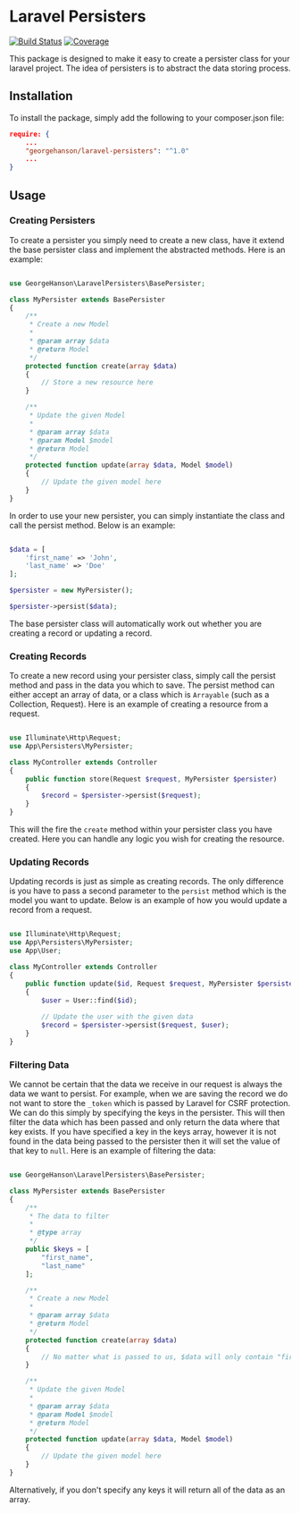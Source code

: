 # Laravel Persisters

[![Build Status](https://travis-ci.org/GeorgeHanson/laravel-persisters.svg?branch=master)](https://travis-ci.org/georgehanson/laravel-persisters) [![Coverage](https://codecov.io/gh/georgehanson/laravel-persisters/branch/master/graph/badge.svg)](https://codecov.io/gh/georgehanson/laravel-persisters)

This package is designed to make it easy to create a persister class for your laravel project. The idea of persisters is to abstract the data storing process.

## Installation

To install the package, simply add the following to your composer.json file:

```json
require: {
    ...
    "georgehanson/laravel-persisters": "^1.0"
    ...
}
```

## Usage

### Creating Persisters

To create a persister you simply need to create a new class, have it extend the base persister class and implement the abstracted methods. Here is an example:

```php

use GeorgeHanson\LaravelPersisters\BasePersister;

class MyPersister extends BasePersister
{
    /**
     * Create a new Model
     *
     * @param array $data
     * @return Model
     */
    protected function create(array $data)
    {
        // Store a new resource here
    }

    /**
     * Update the given Model
     *
     * @param array $data
     * @param Model $model
     * @return Model
     */
    protected function update(array $data, Model $model)
    {
        // Update the given model here
    }
}
```

In order to use your new persister, you can simply instantiate the class and call the persist method. Below is an example:

```php

$data = [
    'first_name' => 'John',
    'last_name' => 'Doe'
];

$persister = new MyPersister();

$persister->persist($data);

```

The base persister class will automatically work out whether you are creating a record or updating a record.

### Creating Records

To create a new record using your persister class, simply call the persist method and pass in the data you which to save. The persist method can either accept an array of data, or a class which is `Arrayable` (such as a Collection, Request). Here is an example of creating a resource from a request.

```php

use Illuminate\Http\Request;
use App\Persisters\MyPersister;

class MyController extends Controller
{
    public function store(Request $request, MyPersister $persister) 
    {
        $record = $persister->persist($request);
    }
}

```

This will the fire the `create` method within your persister class you have created. Here you can handle any logic you wish for creating the resource.

### Updating Records

Updating records is just as simple as creating records. The only difference is you have to pass a second parameter to the `persist` method which is the model you want to update. Below is an example of how you would update a record from a request.

```php

use Illuminate\Http\Request;
use App\Persisters\MyPersister;
use App\User;

class MyController extends Controller
{
    public function update($id, Request $request, MyPersister $persister) 
    {
        $user = User::find($id);
        
        // Update the user with the given data
        $record = $persister->persist($request, $user);
    }
}

```

### Filtering Data

We cannot be certain that the data we receive in our request is always the data we want to persist. For example, when we are saving the record we do not want to store the `_token` which is passed by Laravel for CSRF protection. We can do this simply by specifying the keys in the persister. This will then filter the data which has been passed and only return the data where that key exists. If you have specified a key in the keys array, however it is not found in the data being passed to the persister then it will set the value of that key to `null`. Here is an example of filtering the data:

```php

use GeorgeHanson\LaravelPersisters\BasePersister;

class MyPersister extends BasePersister
{
    /**
     * The data to filter
     * 
     * @type array
     */
    public $keys = [
        "first_name",
        "last_name"
    ];

    /**
     * Create a new Model
     *
     * @param array $data
     * @return Model
     */
    protected function create(array $data)
    {
        // No matter what is passed to us, $data will only contain "first_name" and "last_name"
    }

    /**
     * Update the given Model
     *
     * @param array $data
     * @param Model $model
     * @return Model
     */
    protected function update(array $data, Model $model)
    {
        // Update the given model here
    }
}
```

Alternatively, if you don't specify any keys it will return all of the data as an array.
